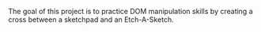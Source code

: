 The goal of this project is to practice DOM manipulation skills by creating a cross between a sketchpad and an Etch-A-Sketch.
